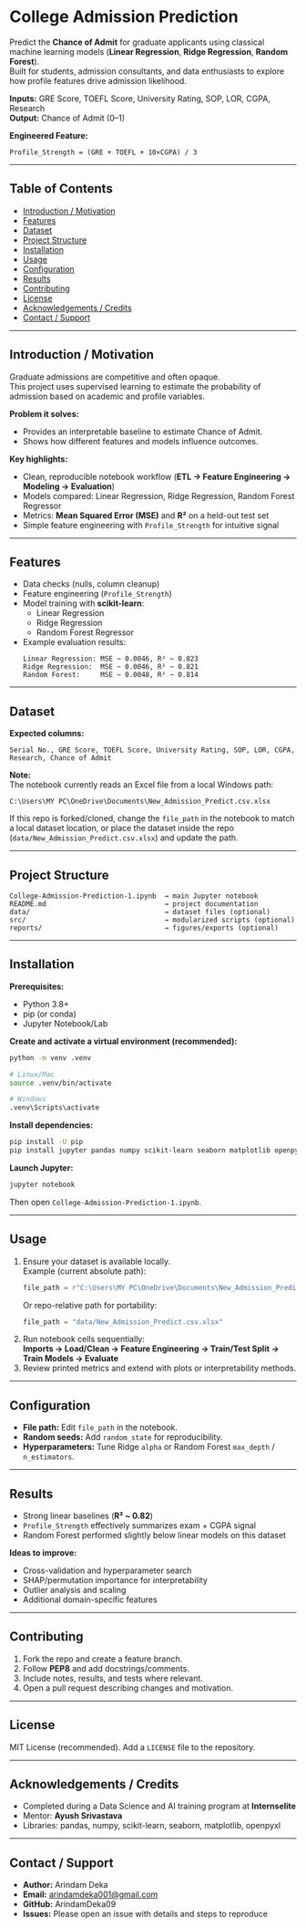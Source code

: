 # College Admission Prediction

Predict the **Chance of Admit** for graduate applicants using classical machine learning models (**Linear Regression**, **Ridge Regression**, **Random Forest**).  
Built for students, admission consultants, and data enthusiasts to explore how profile features drive admission likelihood.

**Inputs:** GRE Score, TOEFL Score, University Rating, SOP, LOR, CGPA, Research  
**Output:** Chance of Admit (0–1)  

**Engineered Feature:**  
```
Profile_Strength = (GRE + TOEFL + 10×CGPA) / 3
```

---

## Table of Contents
- [Introduction / Motivation](#introduction--motivation)
- [Features](#features)
- [Dataset](#dataset)
- [Project Structure](#project-structure)
- [Installation](#installation)
- [Usage](#usage)
- [Configuration](#configuration)
- [Results](#results)
- [Contributing](#contributing)
- [License](#license)
- [Acknowledgements / Credits](#acknowledgements--credits)
- [Contact / Support](#contact--support)

---

## Introduction / Motivation
Graduate admissions are competitive and often opaque.  
This project uses supervised learning to estimate the probability of admission based on academic and profile variables.

**Problem it solves:**
- Provides an interpretable baseline to estimate Chance of Admit.
- Shows how different features and models influence outcomes.

**Key highlights:**
- Clean, reproducible notebook workflow (**ETL → Feature Engineering → Modeling → Evaluation**)
- Models compared: Linear Regression, Ridge Regression, Random Forest Regressor
- Metrics: **Mean Squared Error (MSE)** and **R²** on a held-out test set
- Simple feature engineering with `Profile_Strength` for intuitive signal

---

## Features
- Data checks (nulls, column cleanup)
- Feature engineering (`Profile_Strength`)
- Model training with **scikit-learn**:
  - Linear Regression
  - Ridge Regression
  - Random Forest Regressor
- Example evaluation results:
  ```
  Linear Regression: MSE ~ 0.0046, R² ~ 0.823
  Ridge Regression:  MSE ~ 0.0046, R² ~ 0.821
  Random Forest:     MSE ~ 0.0048, R² ~ 0.814
  ```

---

## Dataset
**Expected columns:**
```
Serial No., GRE Score, TOEFL Score, University Rating, SOP, LOR, CGPA, Research, Chance of Admit
```

**Note:**  
The notebook currently reads an Excel file from a local Windows path:
```
C:\Users\MY PC\OneDrive\Documents\New_Admission_Predict.csv.xlsx
```
If this repo is forked/cloned, change the `file_path` in the notebook to match a local dataset location, or place the dataset inside the repo (`data/New_Admission_Predict.csv.xlsx`) and update the path.

---

## Project Structure
```
College-Admission-Prediction-1.ipynb  → main Jupyter notebook
README.md                             → project documentation
data/                                 → dataset files (optional)
src/                                  → modularized scripts (optional)
reports/                              → figures/exports (optional)
```

---

## Installation
**Prerequisites:**
- Python 3.8+
- pip (or conda)
- Jupyter Notebook/Lab

**Create and activate a virtual environment (recommended):**
```bash
python -m venv .venv

# Linux/Mac
source .venv/bin/activate

# Windows
.venv\Scripts\activate
```

**Install dependencies:**
```bash
pip install -U pip
pip install jupyter pandas numpy scikit-learn seaborn matplotlib openpyxl
```

**Launch Jupyter:**
```bash
jupyter notebook
```
Then open `College-Admission-Prediction-1.ipynb`.

---

## Usage
1. Ensure your dataset is available locally.  
   Example (current absolute path):
   ```python
   file_path = r"C:\Users\MY PC\OneDrive\Documents\New_Admission_Predict.csv.xlsx"
   ```
   Or repo-relative path for portability:
   ```python
   file_path = "data/New_Admission_Predict.csv.xlsx"
   ```
2. Run notebook cells sequentially:  
   **Imports → Load/Clean → Feature Engineering → Train/Test Split → Train Models → Evaluate**
3. Review printed metrics and extend with plots or interpretability methods.

---

## Configuration
- **File path:** Edit `file_path` in the notebook.
- **Random seeds:** Add `random_state` for reproducibility.
- **Hyperparameters:** Tune Ridge `alpha` or Random Forest `max_depth` / `n_estimators`.

---

## Results
- Strong linear baselines (**R² ~ 0.82**)
- `Profile_Strength` effectively summarizes exam + CGPA signal
- Random Forest performed slightly below linear models on this dataset

**Ideas to improve:**
- Cross-validation and hyperparameter search
- SHAP/permutation importance for interpretability
- Outlier analysis and scaling
- Additional domain-specific features

---

## Contributing
1. Fork the repo and create a feature branch.
2. Follow **PEP8** and add docstrings/comments.
3. Include notes, results, and tests where relevant.
4. Open a pull request describing changes and motivation.

---

## License
MIT License (recommended). Add a `LICENSE` file to the repository.

---

## Acknowledgements / Credits
- Completed during a Data Science and AI training program at **Internselite**
- Mentor: **Ayush Srivastava**
- Libraries: pandas, numpy, scikit-learn, seaborn, matplotlib, openpyxl

---

## Contact / Support
- **Author:** Arindam Deka  
- **Email:**  arindamdeka001@gmail.com  
- **GitHub:** ArindamDeka09
- **Issues:** Please open an issue with details and steps to reproduce
